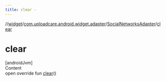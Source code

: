 ```yaml
---
title: clear -
---
```

//[widget](../../index.md)/[com.uploadcare.android.widget.adapter](../index.md)/[SocialNetworksAdapter](index.md)/[clear](clear.md)



# clear  
[androidJvm]  
Content  
open override fun [clear](clear.md)()  



